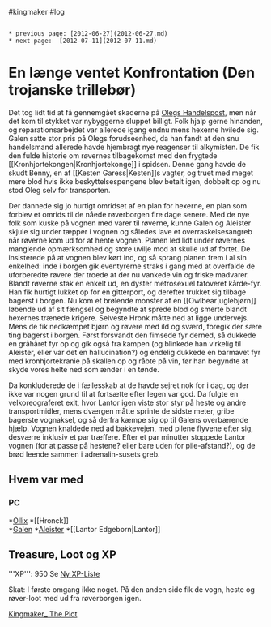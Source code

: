 #kingmaker #log

```ad-info

* previous page: [2012-06-27](2012-06-27.md)
* next page:  [2012-07-11](2012-07-11.md) 
```

# En længe ventet Konfrontation (Den trojanske trillebør)  
 
Det tog lidt tid at få gennemgået skaderne på [Olegs Handelspost](Olegs%20Handelspost.md), men når det kom til stykket var nybyggerne sluppet billigt. Folk hjalp gerne hinanden, og reparationsarbejdet var allerede igang endnu mens hexerne hvilede sig. Galen satte stor pris på Olegs forudseenhed, da han fandt at den snu handelsmand allerede havde hjembragt nye reagenser til alkymisten. De fik den fulde historie om røvernes tilbagekomst med den frygtede [[Kronhjortekongen|Kronhjortekonge]] i spidsen. Denne gang havde de skudt Benny, en af [[Kesten Garess|Kesten]]s vagter, og truet med meget mere blod hvis ikke beskyttelsespengene blev betalt igen, dobbelt op og nu stod Oleg selv for transporten. 
Der dannede sig jo hurtigt omridset af en plan for hexerne, en plan som forblev et omrids til de nåede røverborgen fire dage senere. Med de nye folk som kuske på vognen med varer til røverne, kunne Galen og Aleister skjule sig under tæpper i vognen og således lave et overraskelsesangreb når røverne kom ud for at hente vognen. Planen led lidt under røvernes manglende opmærksomhed og store uvilje mod at skulle ud af fortet. De insisterede på at vognen blev kørt ind, og så sprang planen frem i al sin enkelhed: inde i borgen gik eventyrerne straks i gang med at overfalde de uforberedte røvere der troede at der nu vankede vin og friske madvarer. Blandt røverne stak en enkelt ud, en dyster metrosexuel tatoveret kårde-fyr. Han fik hurtigt lukket op for en gitterport, og derefter trukket sig tilbage bagerst i borgen. Nu kom et brølende monster af en [[Owlbear|uglebjørn]] løbende ud af sit fængsel og begyndte at sprede blod og smerte blandt hexernes trænede krigere. Selveste Hronk måtte ned at ligge undervejs. Mens de fik nedkæmpet bjørn og røvere med ild og sværd, foregik der sære ting bagerst i borgen. Først forsvandt den fimsede fyr derned, så dukkede en gråhåret fyr op og gik også fra kampen (og blinkede han virkelig til Aleister, eller var det en hallucination?) og endelig dukkede en barmavet fyr med kronhjortekranie på skallen op og råbte på vin, før han begyndte at skyde vores helte ned som ænder i en tønde. 
Da konkluderede de i fællesskab at de havde sejret nok for i dag, og der ikke var nogen grund til at fortsætte efter legen var god. Da fulgte en velkoreograferet exit, hvor Lantor igen viste stor styr på heste og andre transportmidler, mens dværgen måtte sprinte de sidste meter, gribe bagerste vognaksel, og så derfra kæmpe sig op til Galens overbærende hjælp. Vognen knaldede ned ad bakkevejen, med pilene flyvene efter sig, desværre inklusiv et par træffere. Efter et par minutter stoppede Lantor vognen (for at passe på hestene? eller bare uden for pile-afstand?), og de brød leende sammen i adrenalin-susets greb.
## Hvem var med 
### PC 
*[Ollix](Ollix%20Stormhorn.md)
*[[Hronck]]  
*[Galen](Galen%20Jabir.md)
*[Aleister](Aleister.md)
*[[Lantor Edgeborn|Lantor]]
## Treasure, Loot og XP 
'''XP''': 950
Se [Ny XP-Liste](Ny%20XP-Liste.md)
Skat: I første omgang ikke noget. På den anden side fik de vogn, heste og røver-loot med ud fra røverborgen igen.
[Kingmaker_ The Plot](Kingmaker_%20The%20Plot.md)
